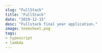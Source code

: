 ```yaml
---
slug: "FullStack"
title: "FullStack"
date: "2019-12-15"
desc: "Fullstack final year application."
image: teemsheet.png
tags:
- typescript
- lambda
---
```

